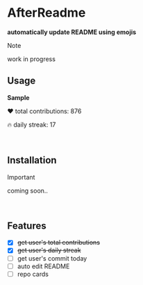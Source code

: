 # AfterReadme

**automatically update README using emojis**

> [!NOTE]
> work in progress

## Usage

**Sample**

❤️ total contributions: 876

🔥 daily streak: 17

<br>

## Installation
> [!IMPORTANT]
> coming soon..
<br>

## Features

- [x] ~~get user's total contributions~~
- [x] ~~get user's daily streak~~
- [ ] get user's commit today
- [ ] auto edit README
- [ ] repo cards
